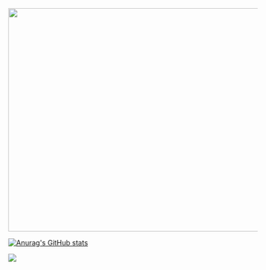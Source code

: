 <img src="https://media.giphy.com/media/Nx0rz3jtxtEre/giphy.gif"  width="1000" height="450">




[![Anurag's GitHub stats](https://github-readme-stats.vercel.app/api?username=albonec&theme=tokyonight)](https://github.com/anuraghazra/github-readme-stats)

![](https://komarev.com/ghpvc/?username=albonec&label=PROFILE+VIEWS)


